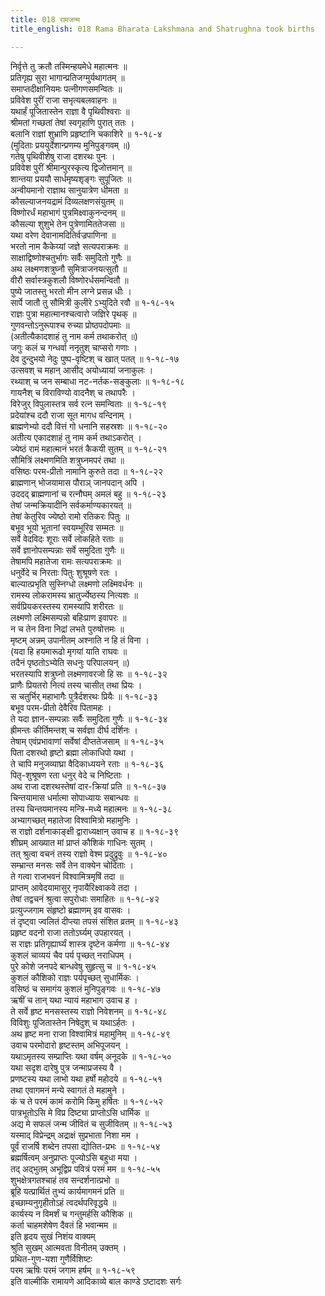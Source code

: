 ```yaml
---
title: 018 रामजन्म
title_english: 018 Rama Bharata Lakshmana and Shatrughna took births

---
```

निर्वृत्ते तु क्रतौ तस्मिन्हयमेधे महात्मनः ॥  
प्रतिगृह्य सुरा भागान्प्रतिजग्मुर्यथागतम् ॥  
समाप्तदीक्षानियमः पत्नीगणसमन्वितः ॥  
प्रविवेश पुरीं राजा सभृत्यबलवाहनः ॥  
यथार्हं पूजितास्तेन राज्ञा वै पृथिवीश्वराः ॥  
श्रीमतां गच्छतां तेषां स्वगृहाणि पुरात् ततः ।  
बलानि राज्ञां शुभ्राणि प्रहृष्टानि चकाशिरे ॥ १-१८-४  
(मुदिताः प्रययुर्देशान्प्रणम्य मुनिपुङ्गवम् ॥)  
गतेषु पृथिवीशेषु राजा दशरथः पुनः ।  
प्रविवेश पुरीं श्रीमान्पुरस्कृत्य द्विजोत्तमान् ॥  
शान्तया प्रययौ सार्धमृष्यशृङ्गः सुपूजितः ॥  
अन्वीयमानो राज्ञाथ सानुयात्रेण धीमता ॥  
कौसल्याजनयद्रामं दिव्यलक्षणसंयुतम् ॥  
विष्णोरर्धं महाभागं पुत्रमिक्ष्वाकुनन्दनम् ॥  
कौसल्या शुशुभे तेन पुत्रेणामिततेजसा ॥  
यथा वरेण देवानामदितिर्वज्रपाणिना ॥  
भरतो नाम कैकेय्यां जज्ञे सत्यपराक्रमः ॥  
साक्षाद्विष्णोश्चतुर्भागः सर्वैः समुदितो गुणैः ॥  
अथ लक्ष्मणशत्रुघ्नौ सुमित्राजनयत्सुतौ ॥  
वीरौ सर्वास्त्रकुशलौ विष्णोरर्धसमन्वितौ ॥  
पुष्ये जातस्तु भरतो मीन लग्ने प्रसन्न धीः ।  
सार्पे जातौ तु सौमित्री कुलीरे ऽभ्युदिते रवौ ॥ १-१८-१५  
राज्ञः पुत्रा महात्मानश्चत्वारो जज्ञिरे पृथक् ॥  
गुणवन्तोऽनुरूपाश्च रुच्या प्रोष्ठपदोपमाः ॥  
(अतीत्यैकादशाहं तु नाम कर्म तथाकरोत् ॥)  
जगुः कलं च गन्धर्वा ननृतुश् चाप्सरो गणाः ।  
देव दुन्दुभयो नेदुः पुष्प-वृष्टिश् च खात् पतत् ॥ १-१८-१७  
उत्सवश् च महान् आसीद् अयोध्यायां जनाकुलः ।  
रथ्याश् च जन सम्बाधा नट-नर्तक-सङ्कुलाः ॥ १-१८-१८  
गायनैश् च विराविण्यो वादनैश् च तथापरैः ।  
विरेजुर् विपुलास्तत्र सर्व रत्न समन्विताः ॥ १-१८-१९  
प्रदेयांश्च ददौ राजा सूत मागध वन्दिनाम् ।  
ब्राह्मणेभ्यो ददौ वित्तं गो धनानि सहस्रशः ॥ १-१८-२०  
अतीत्य एकादशाहं तु नाम कर्म तथाऽकरोत् ।  
ज्येष्ठं रामं महात्मानं भरतं कैकयी सुतम् ॥ १-१८-२१  
सौमित्रिं लक्ष्मणमिति शत्रुघ्नमपरं तथा ॥  
वसिष्ठः परम-प्रीतो नामानि कुरुते तदा ॥ १-१८-२२  
ब्राह्मणान् भोजयामास पौराञ् जानपदान् अपि ।  
उददद् ब्राह्मणानां च रत्नौघम् अमलं बहु ॥ १-१८-२३  
तेषां जन्मक्रियादीनि सर्वकर्माण्यकारयत् ॥  
तेषां केतुरिव ज्येष्ठो रामो रतिकरः पितुः ॥  
बभूव भूयो भूतानां स्वयम्भूरिव सम्मतः ॥  
सर्वे वेदविदः शूराः सर्वे लोकहिते रताः ॥  
सर्वे ज्ञानोपसम्पन्नाः सर्वे समुदिता गुणैः ॥  
तेषामपि महातेजा रामः सत्यपराक्रमः ॥  
धनुर्वेदे च निरताः पितुः शुश्रूषणे रतः ।  
बाल्यात्प्रभृति सुस्निग्धो लक्ष्मणो लक्ष्मिवर्धनः ॥  
रामस्य लोकरामस्य भ्रातुर्ज्येष्ठस्य नित्यशः ॥  
सर्वप्रियकरस्तस्य रामस्यापि शरीरतः ॥  
लक्ष्मणो लक्ष्मिसम्पन्नो बहिःप्राण इवापरः ॥  
न च तेन विना निद्रां लभते पुरुषोत्तमः ॥  
मृष्टम् अन्नम् उपानीतम् अश्नाति न हि तं विना ।  
(यदा हि हयमारूढो मृगयां याति राघवः ॥  
तदैनं पृष्ठतोऽभ्येति सधनुः परिपालयन् ॥)  
भरतस्यापि शत्रुघ्नो लक्ष्मणावरजो हि सः ॥ १-१८-३२  
प्राणैः प्रियतरो नित्यं तस्य चासीत् तथा प्रियः ।  
स चतुर्भिर् महाभागैः पुत्रैर्दशरथः प्रियैः ॥ १-१८-३३  
बभूव परम-प्रीतो देवैरिव पितामहः ।  
ते यदा ज्ञान-सम्पन्नाः सर्वैः समुदिता गुणैः ॥ १-१८-३४  
ह्रीमन्तः कीर्तिमन्तश् च सर्वज्ञा दीर्घ दर्शिनः ।  
तेषाम् एवंप्रभावाणां सर्वेषां दीप्ततेजसाम् ॥ १-१८-३५  
पिता दशरथो हृष्टो ब्रह्मा लोकाधिपो यथा ।  
ते चापि मनुजव्याघ्रा वैदिकाध्ययने रताः ॥ १-१८-३६  
पितृ-शुश्रूषण रता धनुर् वेदे च निष्टिताः ।  
अथ राजा दशरथस्तेषां दार-क्रियां प्रति ॥ १-१८-३७  
चिन्तयामास धर्मात्मा सोपाध्यायः सबान्धवः ॥  
तस्य चिन्तयमानस्य मन्त्रि-मध्ये महात्मनः ॥ १-१८-३८  
अभ्यागच्छत् महातेजा विश्वामित्रो महामुनिः ।  
स राज्ञो दर्शनाकाङ्क्षी द्वाराध्यक्षान् उवाच ह ॥ १-१८-३९  
शीघ्रम् आख्यात मां प्राप्तं कौशिकं गाधिनः सुतम् ।  
तत् श्रुत्वा वचनं तस्य राज्ञो वेश्म प्रदुद्रुवुः ॥ १-१८-४०  
सम्भ्रान्त मनसः सर्वे तेन वाक्येन चोदिताः ।  
ते गत्वा राजभवनं विश्वामित्रमृषिं तदा ॥  
प्राप्तम् आवेदयामासुर् नृपायैरिक्ष्वाकवे तदा ।  
तेषां तद्वचनं श्रुत्वा सपुरोधाः समाहितः ॥ १-१८-४२  
प्रत्युज्जगाम संहृष्टो ब्रह्माणम् इव वासवः ।  
तं दृष्ट्वा ज्वलितं दीप्त्या तपसं संशित व्रतम् ॥ १-१८-४३  
प्रहृष्ट वदनो राजा ततोऽर्घ्यम् उपहारयत् ।  
स राज्ञः प्रतिगृह्यार्घ्यं शास्त्र दृष्टेन कर्मणा ॥ १-१८-४४  
कुशलं चाव्ययं चैव पर्य पृच्छत् नराधिपम् ।  
पुरे कोशे जनपदे बान्धवेषु सुहृत्सु च ॥ १-१८-४५  
कुशलं कौशिको राज्ञः पर्यपृच्छत् सुधार्मिकः ।  
वसिष्ठं च समागंय कुशलं मुनिपुङ्गवः ॥ १-१८-४७  
ऋषीं च तान् यथा न्यायं महाभाग उवाच ह ।  
ते सर्वे हृष्ट मनसस्तस्य राज्ञो निवेशनम् ॥ १-१८-४८  
विविशुः पूजितास्तेन निषेदुश् च यथाऽर्हतः ।  
अथ हृष्ट मना राजा विश्वामित्रं महामुनिम् ॥ १-१८-४९  
उवाच परमोदारो हृष्टस्तम् अभिपूजयन् ।  
यथाऽमृतस्य सम्प्राप्तिः यथा वर्षम् अनूदके ॥ १-१८-५०  
यथा सदृश दारेषु पुत्र जन्माप्रजस्य वै ।  
प्रणष्टस्य यथा लाभो यथा हर्षो महोदये ॥ १-१८-५१  
तथा एवागमनं मन्ये स्वागतं ते महामुने ।  
कं च ते परमं कामं करोमि किमु हर्षितः ॥ १-१८-५२  
पात्रभूतोऽसि मे विप्र दिष्ट्या प्राप्तोऽसि धार्मिक ॥  
अद्य मे सफलं जन्म जीवितं च सुजीवितम् ॥ १-१८-५३  
यस्माद् विप्रेन्द्रम् अद्राक्षं सुप्रभाता निशा मम ।  
पूर्वं राजर्षि शब्देन तपसा द्योतित-प्रभः ॥ १-१८-५४  
ब्रह्मर्षित्वम् अनुप्राप्तः पूज्योऽसि बहुधा मया ।  
तद् अद्भुतम् अभूद्विप्र पवित्रं परमं मम ॥ १-१८-५५  
शुभक्षेत्रगतश्चाहं तव सन्दर्शनात्प्रभो ॥  
ब्रूहि यत्प्रार्थितं तुभ्यं कार्यमागमनं प्रति ॥  
इच्छाम्यनुगृहीतोऽहं त्वदर्थपरिवृद्धये ॥  
कार्यस्य न विमर्शं च गन्तुमर्हसि कौशिक ॥  
कर्ता चाहमशेषेण दैवतं हि भवान्मम ॥  
इति हृदय सुखं निशंय वाक्यम्  
श्रुति सुखम् आत्मवता विनीतम् उक्तम् ।  
प्रथित-गुण-यशा गुणैर्विशिष्टः  
परम ऋषिः परमं जगाम हर्षम् ॥ १-१८-५९  
इति वाल्मीकि रामायणे आदिकाव्ये बाल काण्डे ऽष्टादशः सर्गः